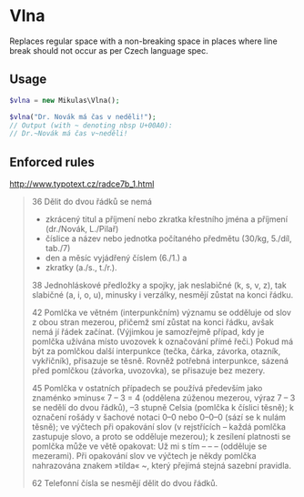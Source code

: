 Vlna
====

Replaces regular space with a non-breaking space in places
where line break should not occur as per Czech language spec.

Usage
-----

```php
$vlna = new Mikulas\Vlna();

$vlna("Dr. Novák má čas v neděli!");
// Output (with ~ denoting nbsp U+00A0):
// Dr.~Novák má čas v~neděli!
```

Enforced rules
--------------

http://www.typotext.cz/radce7b_1.html

> 36 Dělit do dvou řádků se nemá
>   - zkrácený titul a příjmení nebo zkratka křestního jména a příjmení (dr./Novák, L./Pilař)
>   - číslice a název nebo jednotka počítaného předmětu (30/kg, 5./díl, tab./7)
>   - den a měsíc vyjádřený číslem (6./1.) a
>   - zkratky (a./s., t./r.).
>
> 38 Jednohláskové předložky a spojky, jak neslabičné (k, s, v, z), tak slabičné (a, i, o, u), minusky i verzálky, nesmějí zůstat na konci řádku.
>
> 42 Pomlčka ve větném (interpunkčním) významu se odděluje od slov z obou stran mezerou, přičemž smí zůstat na konci řádku, avšak nemá jí řádek začínat. (Výjimkou je samozřejmě případ, kdy je pomlčka užívána místo uvozovek k označování přímé řeči.) Pokud má být za pomlčkou další interpunkce (tečka, čárka, závorka, otazník, vykřičník), přisazuje se těsně. Rovněž potřebná interpunkce, sázená před pomlčkou (závorka, uvozovka), se přisazuje bez mezery.
>
> 45 Pomlčka v ostatních případech se používá především jako znaménko »minus« 7 – 3 = 4 (oddělena zúženou mezerou, výraz 7 – 3 se nedělí do dvou řádků), –3 stupně Celsia (pomlčka k číslici těsně); k označení rošády v šachové notaci 0–0 nebo 0–0–0 (sází se k nulám těsně); ve výčtech při opakování slov (v rejstřících – každá pomlčka zastupuje slovo, a proto se odděluje mezerou); k zesílení platnosti se pomlčka může ve větě opakovat: Už mi s tím – – – (odděluje se mezerami). Při opakování slov ve výčtech je někdy pomlčka nahrazována znakem »tilda« ~, který přejímá stejná sazební pravidla.
>
> 62 Telefonní čísla se nesmějí dělit do dvou řádků.

